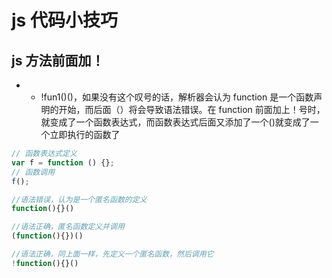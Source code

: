 # js 代码小技巧

## js 方法前面加！

-   -   !fun1()()，如果没有这个叹号的话，解析器会认为 function 是一个函数声明的开始，而后面（）将会导致语法错误。在 function 前面加上！号时，就变成了一个函数表达式，而函数表达式后面又添加了一个()就变成了一个立即执行的函数了

```js
// 函数表达式定义
var f = function () {};
// 函数调用
f();

//语法错误，认为是一个匿名函数的定义
function(){}()

//语法正确，匿名函数定义并调用
(function(){})()

//语法正确，同上面一样，先定义一个匿名函数，然后调用它
!function(){}()
```
